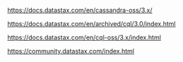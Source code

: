 https://docs.datastax.com/en/cassandra-oss/3.x/

https://docs.datastax.com/en/archived/cql/3.0/index.html

https://docs.datastax.com/en/cql-oss/3.x/index.html

https://community.datastax.com/index.html